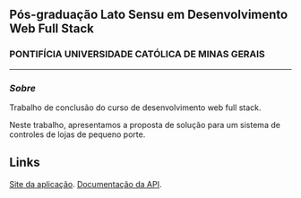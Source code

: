## __Pós-graduação Lato Sensu em Desenvolvimento Web Full Stack__
### PONTIFÍCIA UNIVERSIDADE CATÓLICA DE MINAS GERAIS
---

### ___Sobre___

Trabalho de conclusão do curso de desenvolvimento web full stack.

Neste trabalho, apresentamos a proposta de solução para um sistema de controles de lojas de pequeno porte. 

## Links

 [Site da aplicação](https://adjamir2318.c41.integrator.host/).
 [Documentação da API](https://adjamir2318.c41.integrator.host/api-docs).
